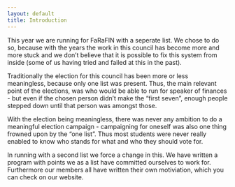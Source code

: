 ```yaml
---
layout: default
title: Introduction
---
```


This year we are running for FaRaFIN with a seperate list. We chose to do so, because with the years the work in this council has become more and more stuck and we don’t believe that it is possible to fix this system from inside (some of us having tried and failed at this in the past).

Traditionally the election for this council has been more or less meaningless, because only one list was present. Thus, the main relevant point of the elections, was who would be able to run for speaker of finances - but even if the chosen person didn’t make the “first seven”, enough people stepped down until that person was amongst those.

With the election being meaningless, there was never any ambition to do a meaningful election campaign - campaigning for oneself was also one thing frowned upon by the “one list”. Thus most students were never really enabled to know who stands for what and who they should vote for.

In running with a second list we force a change in this. We have written a program with points we as a list have committed ourselves to work for. Furthermore our members all have written their own motiviation, which you can check on our website.
